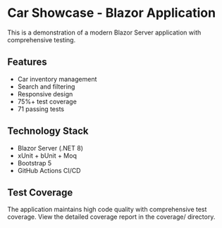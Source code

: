 # Car Showcase - Blazor Application

This is a demonstration of a modern Blazor Server application with comprehensive testing.

## Features
- Car inventory management
- Search and filtering
- Responsive design
- 75%+ test coverage
- 71 passing tests

## Technology Stack
- Blazor Server (.NET 8)
- xUnit + bUnit + Moq
- Bootstrap 5
- GitHub Actions CI/CD

## Test Coverage
The application maintains high code quality with comprehensive test coverage.
View the detailed coverage report in the coverage/ directory.

